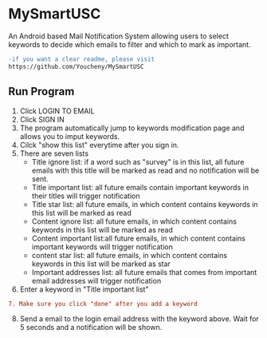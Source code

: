 # MySmartUSC
An Android based Mail Notification System allowing users to select keywords to decide which emails to filter and which to mark as important.
```diff
-if you want a clear readme, please visit
https://github.com/Youcheny/MySmartUSC
```

## Run Program
1. Click LOGIN TO EMAIL
2. Click SIGN IN
3. The program automatically jump to keywords modification page and allows you to imput keywords.
4. Cilck "show this list" everytime after you sign in. 
5. There are seven lists
	* Title ignore list: if a word such as "survey" is in this list, all future emails with this title will be marked as read and no notification will be sent.
	* Title important list: all future emails contain important keywords in their titles will trigger notification
	* Title star list: all future emails, in which content contains keywords in this list will be marked as read
	* Content ignore list: all future emails, in which content contains keywords in this list will be marked as read
	* Content important list:all future emails, in which content contains important keywords will trigger notification
	* content star list: all future emails, in which content contains keywords in this list will be marked as star
	* Important addresses list: all future emails that comes from important email addresses will trigger notification
6. Enter a keyword in "Title important list"
```diff
7. Make sure you click "done" after you add a keyword
```
8. Send a email to the login email address with the keyword above. Wait for 5 seconds and a notification will be shown.

